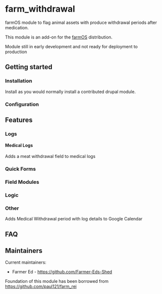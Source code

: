 
<!---
Full module name and description.
-->
# farm_withdrawal

farmOS module to flag animal assets with produce withdrawal periods after medication.

This module is an add-on for the [farmOS](http://drupal.org/project/farm)
distribution.

Module still in early development and not ready for deployment to production

<!---
Geting started.
-->
## Getting started

<!---
Document installation steps.
-->
### Installation

Install as you would normally install a contributed drupal module.



<!---
Document any special configuration the module requires. For example:
- API Keys
- Additional settings options
- External (client) configuration
-->
### Configuration

<!---
Document features the module provides.
-->
## Features

<!---
Document features related to different entity types. For example:
- Assets, logs, taxonomies, quantity types, data streams
  - Base fields (added to all bundles)
  - Bundle fields (added to single bundles)
- Quick Forms
- Field modules
- Special logic
- Other special features as needed
-->
### Logs


<!---
Document features related to a single bundle.
-->
#### Medical Logs

Adds a meat withdrawal field to medical logs


<!---
Document any quick forms provided by this module.
-->
### Quick Forms

<!---
Document any field modules provided by this module.
-->
### Field Modules

<!---
Document any logic provided by this module.
-->
### Logic

<!---
Document any other features provided by this module.
-->
### Other
Adds Medical Withdrawal period with log details to Google Calendar

<!---
It might be nice to include a FAQ.
-->
## FAQ

<!---
Include maintainers.
-->
## Maintainers

Current maintainers:
- Farmer Ed - https://github.com/Farmer-Eds-Shed

Foundation of this module has been borrowed from https://github.com/paul121/farm_rei


